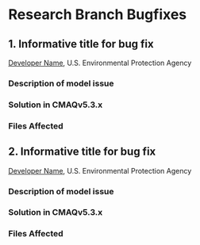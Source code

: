 # Research Branch Bugfixes

 

## 1. Informative title for bug fix
[Developer Name](mailto:Last.First@epa.gov), U.S. Environmental Protection Agency

 

### Description of model issue

 

### Solution in CMAQv5.3.x

 

### Files Affected 

## 2. Informative title for bug fix
[Developer Name](mailto:Last.First@epa.gov), U.S. Environmental Protection Agency

 

### Description of model issue

 

### Solution in CMAQv5.3.x

 

### Files Affected 
